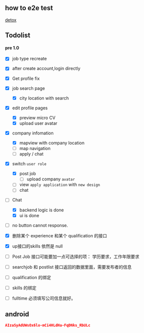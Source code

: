## how to e2e test
[detox](https://github.com/wix/detox/blob/master/docs/Introduction.GettingStarted.md)

## Todolist

#### pre 1.0

- [x] job type recreate
- [x] after create account,login directly
- [x] Get profile fix
- [x] job search page
  - [x] city location with search
- [x] edit profile pages
  - [x] preview micro CV
  - [x] upload user avatar
- [x] company infomation
  - [x] mapview with company location
  - [ ] map navigation
  - [ ] apply / chat
- [x] switch `user role`
  - [x] post job
    - [ ] upload company `avatar`
  - [ ] view `apply application` with `new design`
  - [ ] chat
- [ ] Chat
  - [x] backend logic is done
  - [x] ui is done
- [ ] no button cannot response.

- [x] 删除某个 experience 和某个 qualification 的接口
- [x] up接口的skills 依然是 null
- [ ] Post Job 接口可能要加一点可选择的项： 学历要求，工作年限要求
- [ ] searchjob 和 postlist 接口返回的数据里面，需要发布者的信息
- [ ] qualification 的绑定
- [ ] skills 的绑定
- [ ] fulltime 必须填写公司信息就好。

## android

```json
AIzaSyAdUWsOx6lo-mCi4HLdHa-FqDNks_RbULc
```
